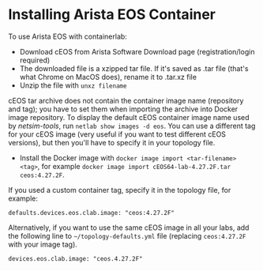 # Installing Arista EOS Container

To use Arista EOS with containerlab:

* Download cEOS from Arista Software Download page (registration/login required)
* The downloaded file is a xzipped tar file. If it's saved as .tar file (that's what Chrome on MacOS does), rename it to .tar.xz file
* Unzip the file with `unxz filename`

cEOS tar archive does not contain the container image name (repository and tag); you have to set them when importing the archive into Docker image repository. To display the default cEOS container image name used by *netsim-tools*, run `netlab show images -d eos`. You can use a different tag for your cEOS image (very useful if you want to test different cEOS versions), but then you'll have to specify it in your topology file.

* Install the Docker image with `docker image import <tar-filename> <tag>`, for example `docker image import cEOS64-lab-4.27.2F.tar ceos:4.27.2F`.

If you used a custom container tag, specify it in the topology file, for example:

```
defaults.devices.eos.clab.image: "ceos:4.27.2F"
```

Alternatively, if you want to use the same cEOS image in all your labs, add the following line to `~/topology-defaults.yml` file (replacing `ceos:4.27.2F` with your image tag).

```
devices.eos.clab.image: "ceos.4.27.2F"
```
